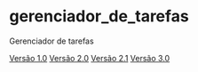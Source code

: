 # gerenciador_de_tarefas
 Gerenciador de tarefas

<a href="https://github.com/kauecavalcante/gerenciador_de_tarefas/commit/57912fc077b0ba8ac21835d832f73ca71b732efc" >Versão 1.0</a>
<a href="https://github.com/kauecavalcante/gerenciador_de_tarefas/commit/76d2f3992764c02d3ce681e2f43db59d8f16f74b" >Versão 2.0</a>
<a href="https://github.com/kauecavalcante/gerenciador_de_tarefas/commit/3366667f588de15a2acafa48dd396ff71d4b84f5" >Versão 2.1</a>
<a href="https://github.com/kauecavalcante/gerenciador_de_tarefas/commit/3ef93695d8f37ee6ebdc4da979bff7236f59b81c" >Versão 3.0</a>
